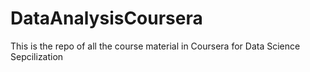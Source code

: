 # DataAnalysisCoursera
This is the repo of all the course material in Coursera for Data Science Sepcilization
